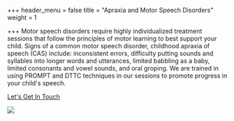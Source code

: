 +++
header_menu = false
title = "Apraxia and Motor Speech Disorders"
weight = 1

+++
Motor speech disorders require highly individualized treatment sessions that follow the principles of motor learning to best support your child. Signs of a common motor speech disorder, childhood apraxia of speech (CAS) include: inconsistent errors,  difficulty putting sounds and syllables into longer words and utterances, limited babbling as a baby, limited consonants and vowel sounds, and oral groping. We are trained in using PROMPT and DTTC techniques in our sessions to promote progress in your child's speech.

[Let's Get In Touch](/#lets-get-in-touch)

![](/uploads/pexels-august-de-richelieu-4260325.jpg)